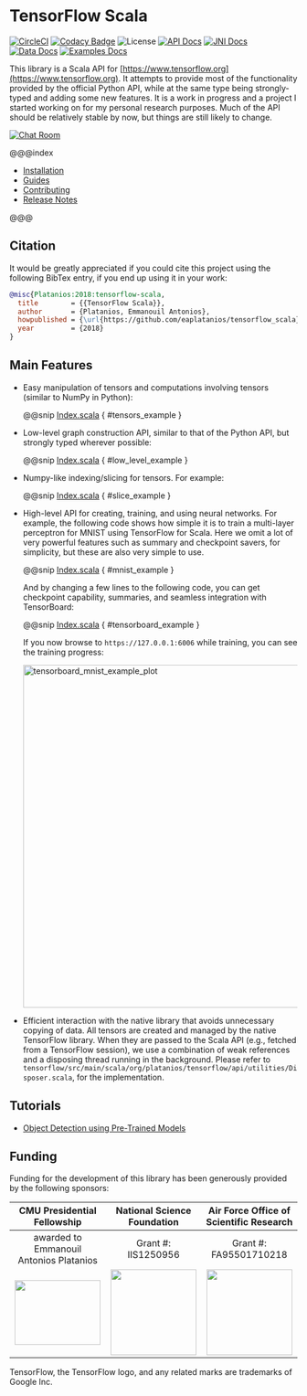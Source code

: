 # TensorFlow Scala

[![CircleCI](https://img.shields.io/circleci/project/github/eaplatanios/tensorflow_scala.svg?style=flat-square)](https://circleci.com/gh/eaplatanios/tensorflow_scala/tree/master)
[![Codacy Badge](https://img.shields.io/codacy/grade/7fae7fba84df4831a80bc20c3bd021df.svg?style=flat-square)](https://www.codacy.com/app/eaplatanios/tensorflow_scala?utm_source=github.com&amp;utm_medium=referral&amp;utm_content=eaplatanios/tensorflow_scala&amp;utm_campaign=Badge_Grade)
![License](https://img.shields.io/github/license/eaplatanios/tensorflow_scala.svg?style=flat-square)
[![API Docs](https://img.shields.io/badge/docs-api-lightgrey.svg?longCache=true&style=flat-square&logo=read-the-docs&logoColor=white)](http://platanios.org/tensorflow_scala/api/api)
[![JNI Docs](https://img.shields.io/badge/docs-jni-lightgrey.svg?longCache=true&style=flat-square&logo=read-the-docs&logoColor=white)](http://platanios.org/tensorflow_scala/api/jni)
[![Data Docs](https://img.shields.io/badge/docs-data-lightgrey.svg?longCache=true&style=flat-square&logo=read-the-docs&logoColor=white)](http://platanios.org/tensorflow_scala/api/data)
[![Examples Docs](https://img.shields.io/badge/docs-examples-lightgrey.svg?longCache=true&style=flat-square&logo=read-the-docs&logoColor=white)](http://platanios.org/tensorflow_scala/api/examples)

This library is a Scala API for [https://www.tensorflow.org](https://www.tensorflow.org). It attempts to provide most of
the functionality provided by the official Python API, while at the same type being strongly-typed and adding some new
features. It is a work in progress and a project I started working on for my personal research purposes. Much of the API
should be relatively stable by now, but things are still likely to change.

[![Chat Room](https://img.shields.io/badge/chat-gitter-ed1965.svg?longCache=true&style=flat-square&logo=gitter)](https://gitter.im/eaplatanios/tensorflow_scala?utm_source=badge&utm_medium=badge&utm_campaign=pr-badge&utm_content=badge)

@@@index

* [Installation](installation.md)
* [Guides](guides.md)
* [Contributing](contributing.md)
* [Release Notes](release_notes.md)

@@@

## Citation

It would be greatly appreciated if you could cite this project using the following BibTex entry, if you end up using it
in your work:

```bibtex
@misc{Platanios:2018:tensorflow-scala,
  title        = {{TensorFlow Scala}},
  author       = {Platanios, Emmanouil Antonios},
  howpublished = {\url{https://github.com/eaplatanios/tensorflow_scala}},
  year         = {2018}
}
```

## Main Features

  - Easy manipulation of tensors and computations involving tensors (similar to NumPy in Python):

    @@snip [Index.scala](/docs/src/main/scala/Index.scala) { #tensors_example }

  - Low-level graph construction API, similar to that of the Python API, but strongly typed wherever possible:

    @@snip [Index.scala](/docs/src/main/scala/Index.scala) { #low_level_example }

  - Numpy-like indexing/slicing for tensors. For example:

    @@snip [Index.scala](/docs/src/main/scala/Index.scala) { #slice_example }

  - High-level API for creating, training, and using neural networks. For example, the following code shows how simple it
    is to train a multi-layer perceptron for MNIST using TensorFlow for Scala. Here we omit a lot of very powerful
    features such as summary and checkpoint savers, for simplicity, but these are also very simple to use.

    @@snip [Index.scala](/docs/src/main/scala/Index.scala) { #mnist_example }

    And by changing a few lines to the following code, you can get checkpoint capability, summaries, and seamless
    integration with TensorBoard:

    @@snip [Index.scala](/docs/src/main/scala/Index.scala) { #tensorboard_example }

    If you now browse to `https://127.0.0.1:6006` while training, you can see the training progress:

    <img src="assets/images/tensorboard_mnist_example_plot.png" alt="tensorboard_mnist_example_plot" width="600px">

  - Efficient interaction with the native library that avoids unnecessary copying of data. All tensors are created and
    managed by the native TensorFlow library. When they are passed to the Scala API (e.g., fetched from a TensorFlow
    session), we use a combination of weak references and a disposing thread running in the background. Please refer to
    `tensorflow/src/main/scala/org/platanios/tensorflow/api/utilities/Disposer.scala`, for the implementation.

## Tutorials

- [Object Detection using Pre-Trained Models](https://brunk.io/deep-learning-in-scala-part-3-object-detection.html)

## Funding

Funding for the development of this library has been generously provided by the following sponsors:

| **CMU Presidential Fellowship**         | **National Science Foundation**   | **Air Force Office of Scientific Research**     |
|:---------------------------------------:|:---------------------------------:|:-----------------------------------------------:|
| awarded to Emmanouil Antonios Platanios | Grant #: IIS1250956               | Grant #: FA95501710218                          |
|<img src="assets/images/cmu_logo.svg" height="113px" width="150px" />|<img src="assets/images/nsf_logo.svg" height="150px" width="150px" />|<img src="assets/images/afosr_logo.gif" height="150px" width="150px" />|

TensorFlow, the TensorFlow logo, and any related marks are trademarks of Google Inc.
